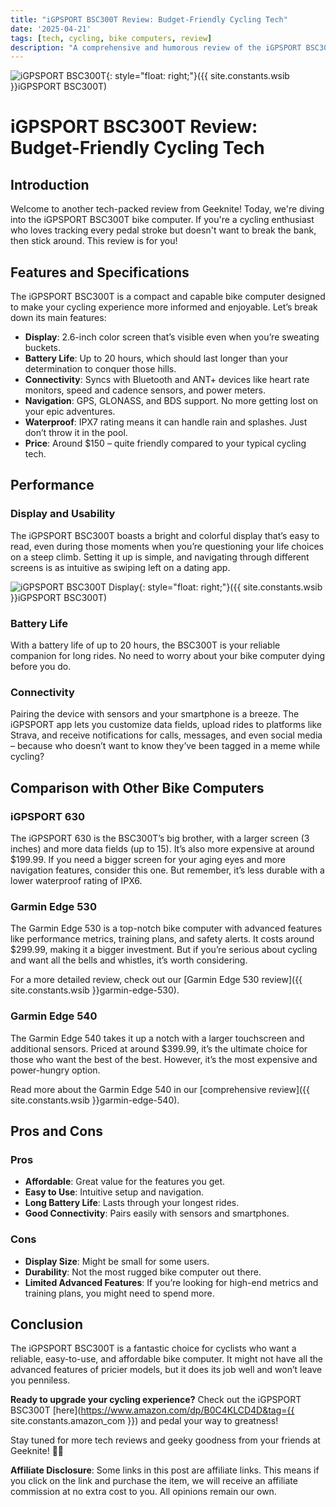 ```yaml
---
title: "iGPSPORT BSC300T Review: Budget-Friendly Cycling Tech"
date: '2025-04-21'
tags: [tech, cycling, bike computers, review]
description: "A comprehensive and humorous review of the iGPSPORT BSC300T bike computer."
---
```


![iGPSPORT BSC300T](https://i.imgur.com/RdcQNVvs.png){: style="float: right;"}({{ site.constants.wsib }}iGPSPORT BSC300T)

# iGPSPORT BSC300T Review: Budget-Friendly Cycling Tech

## Introduction

Welcome to another tech-packed review from Geeknite! Today, we're diving into the iGPSPORT BSC300T bike computer. If you're a cycling enthusiast who loves tracking every pedal stroke but doesn't want to break the bank, then stick around. This review is for you!

## Features and Specifications

The iGPSPORT BSC300T is a compact and capable bike computer designed to make your cycling experience more informed and enjoyable. Let’s break down its main features:

- **Display**: 2.6-inch color screen that’s visible even when you’re sweating buckets.
- **Battery Life**: Up to 20 hours, which should last longer than your determination to conquer those hills.
- **Connectivity**: Syncs with Bluetooth and ANT+ devices like heart rate monitors, speed and cadence sensors, and power meters.
- **Navigation**: GPS, GLONASS, and BDS support. No more getting lost on your epic adventures.
- **Waterproof**: IPX7 rating means it can handle rain and splashes. Just don’t throw it in the pool.
- **Price**: Around $150 – quite friendly compared to your typical cycling tech.

## Performance

### Display and Usability

The iGPSPORT BSC300T boasts a bright and colorful display that’s easy to read, even during those moments when you’re questioning your life choices on a steep climb. Setting it up is simple, and navigating through different screens is as intuitive as swiping left on a dating app.

![iGPSPORT BSC300T Display](https://i.imgur.com/OoctZWAm.png){: style="float: right;"}({{ site.constants.wsib }}iGPSPORT BSC300T)

### Battery Life

With a battery life of up to 20 hours, the BSC300T is your reliable companion for long rides. No need to worry about your bike computer dying before you do.

### Connectivity

Pairing the device with sensors and your smartphone is a breeze. The iGPSPORT app lets you customize data fields, upload rides to platforms like Strava, and receive notifications for calls, messages, and even social media – because who doesn’t want to know they’ve been tagged in a meme while cycling?

## Comparison with Other Bike Computers

### iGPSPORT 630

The iGPSPORT 630 is the BSC300T’s big brother, with a larger screen (3 inches) and more data fields (up to 15). It’s also more expensive at around $199.99. If you need a bigger screen for your aging eyes and more navigation features, consider this one. But remember, it’s less durable with a lower waterproof rating of IPX6.

### Garmin Edge 530

The Garmin Edge 530 is a top-notch bike computer with advanced features like performance metrics, training plans, and safety alerts. It costs around $299.99, making it a bigger investment. But if you’re serious about cycling and want all the bells and whistles, it’s worth considering.

For a more detailed review, check out our [Garmin Edge 530 review]({{ site.constants.wsib }}garmin-edge-530).

### Garmin Edge 540

The Garmin Edge 540 takes it up a notch with a larger touchscreen and additional sensors. Priced at around $399.99, it’s the ultimate choice for those who want the best of the best. However, it’s the most expensive and power-hungry option.

Read more about the Garmin Edge 540 in our [comprehensive review]({{ site.constants.wsib }}garmin-edge-540).

## Pros and Cons

### Pros

- **Affordable**: Great value for the features you get.
- **Easy to Use**: Intuitive setup and navigation.
- **Long Battery Life**: Lasts through your longest rides.
- **Good Connectivity**: Pairs easily with sensors and smartphones.

### Cons

- **Display Size**: Might be small for some users.
- **Durability**: Not the most rugged bike computer out there.
- **Limited Advanced Features**: If you’re looking for high-end metrics and training plans, you might need to spend more.

## Conclusion

The iGPSPORT BSC300T is a fantastic choice for cyclists who want a reliable, easy-to-use, and affordable bike computer. It might not have all the advanced features of pricier models, but it does its job well and won’t leave you penniless.

**Ready to upgrade your cycling experience?** Check out the iGPSPORT BSC300T [here](https://www.amazon.com/dp/B0C4KLCD4D&tag={{ site.constants.amazon_com }}) and pedal your way to greatness!

Stay tuned for more tech reviews and geeky goodness from your friends at Geeknite! 🚴‍♂️

**Affiliate Disclosure**: Some links in this post are affiliate links. This means if you click on the link and purchase the item, we will receive an affiliate commission at no extra cost to you. All opinions remain our own.

